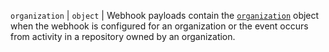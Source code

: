 `organization` | `object` | Webhook payloads contain the [`organization`](/rest/orgs#get-an-organization) object when the webhook is configured for an organization or the event occurs from activity in a repository owned by an organization.
